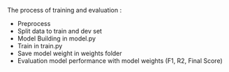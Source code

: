 The process of training and evaluation :
  - Preprocess
  - Split data to train and dev set
  - Model Building in model.py
  - Train in train.py
  - Save model weight in weights folder
  - Evaluation model performance with model weights (F1, R2, Final Score) 
